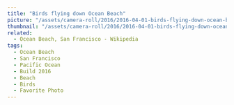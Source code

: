 ```yaml
---
title: "Birds flying down Ocean Beach"
picture: "/assets/camera-roll/2016/2016-04-01-birds-flying-down-ocean-beach/20160402_001737264_iOS.jpg"
thumbnail: "/assets/camera-roll/2016/2016-04-01-birds-flying-down-ocean-beach/20160402_001737264_iOS-thumbnail.jpg"
related:
  - Ocean Beach, San Francisco - Wikipedia
tags:
  - Ocean Beach
  - San Francisco
  - Pacific Ocean
  - Build 2016
  - Beach
  - Birds
  - Favorite Photo
---
```

